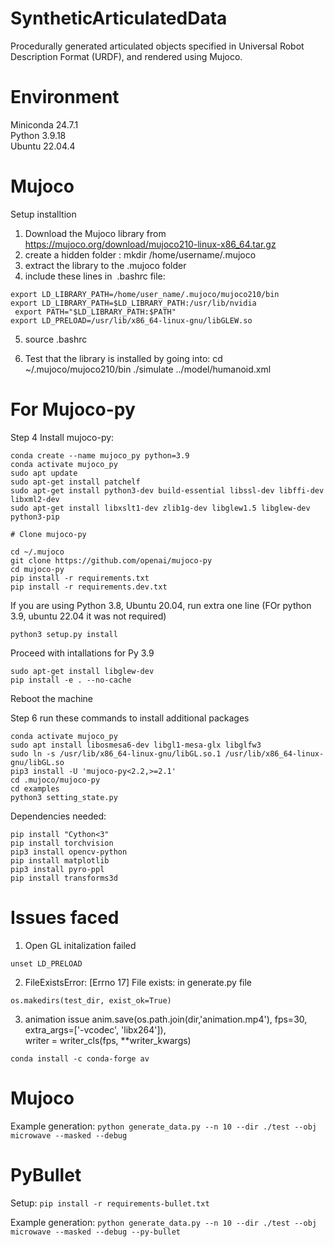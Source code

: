 # SyntheticArticulatedData
Procedurally generated articulated objects specified in Universal Robot Description Format (URDF), and rendered using Mujoco.

# Environment
  Miniconda 24.7.1\
  Python 3.9.18\
  Ubuntu 22.04.4

# Mujoco
Setup installtion
1. Download the Mujoco library from 
https://mujoco.org/download/mujoco210-linux-x86_64.tar.gz
2. create a hidden folder :
mkdir /home/username/.mujoco
3. extract the library to the .mujoco folder
4. include these lines in  .bashrc file:

``` 
export LD_LIBRARY_PATH=/home/user_name/.mujoco/mujoco210/bin 
export LD_LIBRARY_PATH=$LD_LIBRARY_PATH:/usr/lib/nvidia 
 export PATH="$LD_LIBRARY_PATH:$PATH" 
export LD_PRELOAD=/usr/lib/x86_64-linux-gnu/libGLEW.so 
```

5. source .bashrc

6. Test that the library is installed by going into:
cd ~/.mujoco/mujoco210/bin
./simulate ../model/humanoid.xml

# For Mujoco-py
Step 4 Install mujoco-py:
``` 
conda create --name mujoco_py python=3.9
conda activate mujoco_py
sudo apt update
sudo apt-get install patchelf
sudo apt-get install python3-dev build-essential libssl-dev libffi-dev libxml2-dev  
sudo apt-get install libxslt1-dev zlib1g-dev libglew1.5 libglew-dev python3-pip

# Clone mujoco-py

cd ~/.mujoco
git clone https://github.com/openai/mujoco-py
cd mujoco-py
pip install -r requirements.txt
pip install -r requirements.dev.txt
``` 
If you are using Python 3.8, Ubuntu 20.04, run extra one line (FOr python 3.9, ubuntu 22.04 it was not required)
``` 
python3 setup.py install
```
 Proceed with intallations for Py 3.9
``` 
sudo apt-get install libglew-dev
pip install -e . --no-cache
```
Reboot the machine

Step 6 run these commands to install additional packages
``` 
conda activate mujoco_py
sudo apt install libosmesa6-dev libgl1-mesa-glx libglfw3
sudo ln -s /usr/lib/x86_64-linux-gnu/libGL.so.1 /usr/lib/x86_64-linux-gnu/libGL.so
pip3 install -U 'mujoco-py<2.2,>=2.1'
cd .mujoco/mujoco-py
cd examples
python3 setting_state.py
```

Dependencies needed:
```
pip install "Cython<3"
pip install torchvision
pip3 install opencv-python
pip install matplotlib
pip3 install pyro-ppl
pip install transforms3d
```

#  Issues faced
1. Open GL initalization failed
```
unset LD_PRELOAD
```

2. FileExistsError: [Errno 17] File exists: in generate.py file
```
os.makedirs(test_dir, exist_ok=True)
```

3. animation issue
  anim.save(os.path.join(dir,'animation.mp4'), fps=30, extra_args=['-vcodec', 'libx264']),\
   writer = writer_cls(fps, **writer_kwargs)
``` 
conda install -c conda-forge av
```

# Mujoco

Example generation:
```python generate_data.py --n 10 --dir ./test --obj microwave --masked --debug```

# PyBullet

Setup:
```pip install -r requirements-bullet.txt```

Example generation:
```python generate_data.py --n 10 --dir ./test --obj microwave --masked --debug --py-bullet```
